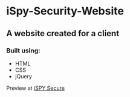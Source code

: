 # iSpy-Security-Website

## A website created for a client 

### Built using:
- HTML
- CSS
- jQuery


Preview at [iSPY Secure](https://ax99.github.io/iSpy-Security-Website/)
